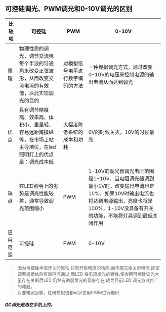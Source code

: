 ###
可控硅调光、PWM调光和0-10V调光的区别
---

| 比较项 | 可控硅 | PWM | 0-10V |
| ----- | ------ |  --- | ----- |
| 原理 | 物理性质的调光，调节交流电每个半波的导通角来改变正弦波形，从而改变交流电流的有效值，以此实现调光的目的 | 对模拟信号电平进行数字编码的方法 | 一种模拟调光方式，通过改变0-10V的电压来控制电源的输出电流从而达到调光 |
| 优点 | 具有调节精度高、效率高、体积小、重量轻、容易远距离操纵等，在市场上站主导地位，在led照明灯上的优点是：调光成本低 | 大幅度降低系统的成本和功耗 | 0V的时候关灭，10V的时候最亮 |
| 缺点 | 在LED照明上的劣势是调光性能较差，通常导致调光范围缩小 | PWM | 1-10V的调光器调光电压范围是1-10V，当电阻调光器调到最小1V时，改变输出电流也是10%，如果10V时输出电流也将达到电源输出，亮度也将是100%，1-10V没具备有开关的功能，不能将灯具调到最低关闭作用 |
| 应用范围 | 可控硅 | PWM | 0-10V |

> 因为可控硅半控开关的属性,只有开启电流的功能,而不能完全关断电流,即使调至最低依然有弱电流通过,而LED 微电流发光的特性,使得用可控硅调光大量存在关断后LED 仍然有微弱发光的现象存在,成为目前LED 调光方式推广的难题。<br>
> 只要带宽足够，任何模拟值都可以使用PWM进行编码

##### DC调光是用在手机上的。